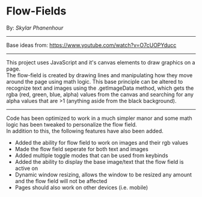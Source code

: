 # Flow-Fields
By: _Skylar Phanenhour_
***
Base ideas from: https://www.youtube.com/watch?v=O7cUOPYducc
***
This project uses JavaScript and it's canvas elements to draw graphics on a page.  
The flow-field is created by drawing lines and manipulating how they move around the page using math logic. This base principle can be altered to 
recognize text and images using the .getImageData method, which gets the rgba (red, green, blue, alpha) values from the canvas and searching for any
alpha values that are >1 (anything aside from the black background).
***
Code has been optimized to work in a much simpler manor and some math logic has been tweaked to personalize the flow field.  
In addition to this, the following features have also been added. 
  - Added the ability for flow field to work on images and their rgb values 
  - Made the flow field seperate for both text and images
  - Added multiple toggle modes that can be used from keybinds
  - Added the ability to display the base image/text that the flow field is active on
  - Dynamic window resizing, allows the window to be resized any amount and the flow field will not be affected
  - Pages should also work on other devices (i.e. mobile)
